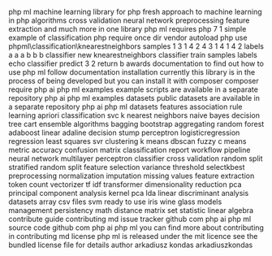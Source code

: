 php ml machine learning library for php fresh approach to machine learning in php algorithms cross validation neural network preprocessing feature extraction and much more in one library php ml requires php 7 1 simple example of classification php require once dir vendor autoload php use phpml\classification\knearestneighbors samples 1 3 1 4 2 4 3 1 4 1 4 2 labels a a a b b b classifier new knearestneighbors classifier train samples labels echo classifier predict 3 2 return b awards documentation to find out how to use php ml follow documentation installation currently this library is in the process of being developed but you can install it with composer composer require php ai php ml examples example scripts are available in a separate repository php ai php ml examples datasets public datasets are available in a separate repository php ai php ml datasets features association rule learning apriori classification svc k nearest neighbors naive bayes decision tree cart ensemble algorithms bagging bootstrap aggregating random forest adaboost linear adaline decision stump perceptron logisticregression regression least squares svr clustering k means dbscan fuzzy c means metric accuracy confusion matrix classification report workflow pipeline neural network multilayer perceptron classifier cross validation random split stratified random split feature selection variance threshold selectkbest preprocessing normalization imputation missing values feature extraction token count vectorizer tf idf transformer dimensionality reduction pca principal component analysis kernel pca lda linear discriminant analysis datasets array csv files svm ready to use iris wine glass models management persistency math distance matrix set statistic linear algebra contribute guide contributing md issue tracker github com php ai php ml source code github com php ai php ml you can find more about contributing in contributing md license php ml is released under the mit licence see the bundled license file for details author arkadiusz kondas arkadiuszkondas